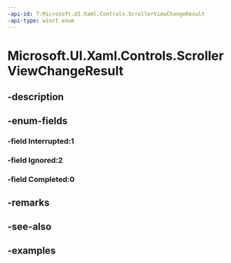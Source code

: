 ```yaml
---
-api-id: T:Microsoft.UI.Xaml.Controls.ScrollerViewChangeResult
-api-type: winrt enum
---
```


<!-- Enumeration syntax.
public enum ScrollerViewChangeResult : int 
-->

# Microsoft.UI.Xaml.Controls.ScrollerViewChangeResult

## -description

## -enum-fields
### -field Interrupted:1

### -field Ignored:2

### -field Completed:0

## -remarks

## -see-also

## -examples

